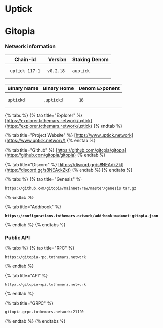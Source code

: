 # Uptick

# Gitopia



### Network information

| Chain-id                         | Version                         | Staking Denom                  |
| -------------------------------- | ------------------------------- | ------------------------------ |
| <pre><code> uptick_117-1 </code></pre> | <pre><code>v0.2.18 </code></pre> | <pre><code>auptick</code></pre> |

| Binary Name                       | Binary Home                       | Denom Exponent             |
| --------------------------------- | --------------------------------- | -------------------------- |
| <pre><code>uptickd </code></pre> | <pre><code>.uptickd </code></pre> | <pre><code>18 </code></pre> |

{% tabs %}
{% tab title="Explorer" %}
[https://explorer.tothemars.network/uptick](https://explorer.tothemars.network/uptick)
{% endtab %}

{% tab title="Project Website" %}
[https://www.uptick.network](https://www.uptick.network/)
{% endtab %}

{% tab title="Github" %}
[https://github.com/gitopia/gitopia](https://github.com/gitopia/gitopia)
{% endtab %}

{% tab title="Discord" %}
[https://discord.gg/s8NEAdkZkt](https://discord.gg/s8NEAdkZkt)
{% endtab %}
{% endtabs %}

{% tabs %}
{% tab title="Genesis" %}
```
https://github.com/gitopia/mainnet/raw/master/genesis.tar.gz
```
{% endtab %}

{% tab title="Addrbook" %}
<pre><code><strong>https://configurations.tothemars.network/addrbook-mainnet-gitopia.json
</strong></code></pre>
{% endtab %}
{% endtabs %}

### Public API

{% tabs %}
{% tab title="RPC" %}
```
https://gitopia-rpc.tothemars.network
```
{% endtab %}

{% tab title="API" %}
```
https://gitopia-api.tothemars.network
```
{% endtab %}

{% tab title="GRPC" %}
```
gitopia-grpc.tothemars.network:21190
```
{% endtab %}
{% endtabs %}

